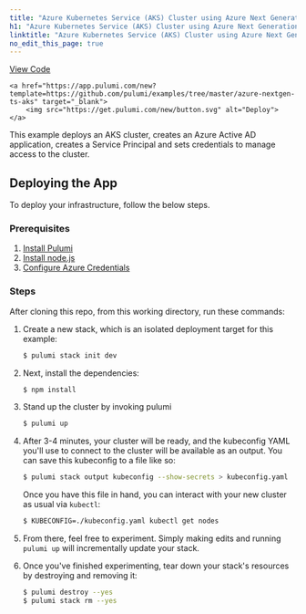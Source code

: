 ```yaml
---
title: "Azure Kubernetes Service (AKS) Cluster using Azure Next Generation Provider | TypeScript"
h1: "Azure Kubernetes Service (AKS) Cluster using Azure Next Generation Provider"
linktitle: "Azure Kubernetes Service (AKS) Cluster using Azure Next Generation Provider"
no_edit_this_page: true
---
```


<!-- WARNING: this page was generated by a tool. Do not edit it by hand. -->
<!-- To change it, please see https://github.com/pulumi/docs/tree/master/tools/mktutorial. -->

<p class="mb-4 flex">
    <a class="flex flex-wrap items-center rounded text-xs text-white bg-blue-600 border-2 border-blue-600 px-2 mr-2 whitespace-no-wrap hover:text-white" style="height: 32px" href="https://github.com/pulumi/examples/tree/master/azure-nextgen-ts-aks" target="_blank">
        <span><i class="fab fa-github pr-2"></i> View Code</span>
    </a>

    <a href="https://app.pulumi.com/new?template=https://github.com/pulumi/examples/tree/master/azure-nextgen-ts-aks" target="_blank">
        <img src="https://get.pulumi.com/new/button.svg" alt="Deploy">
    </a>
</p>


This example deploys an AKS cluster, creates an Azure Active AD application, creates a Service Principal and sets credentials to manage access to the cluster.

## Deploying the App

To deploy your infrastructure, follow the below steps.

### Prerequisites

1. [Install Pulumi](https://www.pulumi.com/docs/get-started/install/)
2. [Install node.js](https://nodejs.org/en/download/)
3. [Configure Azure Credentials](https://www.pulumi.com/docs/intro/cloud-providers/azure/setup/)

### Steps

After cloning this repo, from this working directory, run these commands:

1. Create a new stack, which is an isolated deployment target for this example:

    ```bash
    $ pulumi stack init dev
    ```

1. Next, install the dependencies:

    ```bash
    $ npm install
    ```

1. Stand up the cluster by invoking pulumi
    ```bash
    $ pulumi up
    ```

1. After 3-4 minutes, your cluster will be ready, and the kubeconfig YAML you'll use to connect to the cluster will be available as an output. You can save this kubeconfig to a file like so:

    ```bash
    $ pulumi stack output kubeconfig --show-secrets > kubeconfig.yaml
    ```

    Once you have this file in hand, you can interact with your new cluster as usual via `kubectl`:

    ```bash
    $ KUBECONFIG=./kubeconfig.yaml kubectl get nodes
    ```

1. From there, feel free to experiment. Simply making edits and running `pulumi up` will incrementally update your stack.

1. Once you've finished experimenting, tear down your stack's resources by destroying and removing it:

    ```bash
    $ pulumi destroy --yes
    $ pulumi stack rm --yes
    ```

